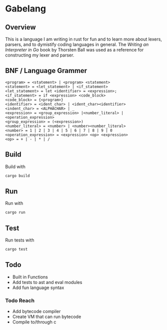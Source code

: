 # Gabelang

## Overview

This is a language I am writing in rust for fun and to learn more about lexers, parsers, and to dymistify coding languages in general.
The *Writing an Interpreter in Go* book by Thorsten Ball was used as a reference for constructing my lexer and parser.

## BNF / Language Grammer

```bnf
<program> = <statement> | <program> <statement>
<statement> = <let_statement> | <if_statement>
<let_statement> = let <identifier> = <expression>;
<if_statement> = if <expression> <code_block>
<code_block> = {<program>}
<identifier> = <ident_char> | <ident_char><identifier>
<indent_char> = <ALPHACHAR> | _
<expression> = <group_expression> |<number_literal> | <operation_expression>
<group_expression> = (<expression>)
<number_literal> = <number> | <number><number_literal>
<number> = 1 | 2 | 3 | 4 | 5 | 6 | 7 | 8 | 9 | 0
<operation_expression> = <expression> <op> <expression>
<op> = + | - | * | /
```

## Build

Build with
```sh
cargo build
```

## Run

Run with
```sh
cargo run
```

## Test

Run tests with
```sh
cargo test
```

## Todo

- Built in Functions
- Add tests to ast and eval modules
- Add fun language syntax

### Todo Reach

- Add bytecode compiler
- Create VM that can run bytecode
- Compile to/through c
